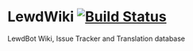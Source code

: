 # LewdWiki [![Build Status](https://travis-ci.com/Fabricio20/LewdWiki.svg?branch=master)](https://travis-ci.com/Fabricio20/LewdWiki)
LewdBot Wiki, Issue Tracker and Translation database